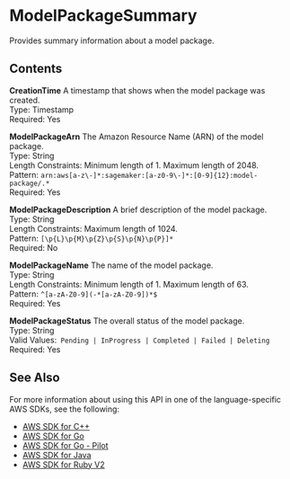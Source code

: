 # ModelPackageSummary<a name="API_ModelPackageSummary"></a>

Provides summary information about a model package\.

## Contents<a name="API_ModelPackageSummary_Contents"></a>

 **CreationTime**   <a name="SageMaker-Type-ModelPackageSummary-CreationTime"></a>
A timestamp that shows when the model package was created\.  
Type: Timestamp  
Required: Yes

 **ModelPackageArn**   <a name="SageMaker-Type-ModelPackageSummary-ModelPackageArn"></a>
The Amazon Resource Name \(ARN\) of the model package\.  
Type: String  
Length Constraints: Minimum length of 1\. Maximum length of 2048\.  
Pattern: `arn:aws[a-z\-]*:sagemaker:[a-z0-9\-]*:[0-9]{12}:model-package/.*`   
Required: Yes

 **ModelPackageDescription**   <a name="SageMaker-Type-ModelPackageSummary-ModelPackageDescription"></a>
A brief description of the model package\.  
Type: String  
Length Constraints: Maximum length of 1024\.  
Pattern: `[\p{L}\p{M}\p{Z}\p{S}\p{N}\p{P}]*`   
Required: No

 **ModelPackageName**   <a name="SageMaker-Type-ModelPackageSummary-ModelPackageName"></a>
The name of the model package\.  
Type: String  
Length Constraints: Minimum length of 1\. Maximum length of 63\.  
Pattern: `^[a-zA-Z0-9](-*[a-zA-Z0-9])*$`   
Required: Yes

 **ModelPackageStatus**   <a name="SageMaker-Type-ModelPackageSummary-ModelPackageStatus"></a>
The overall status of the model package\.  
Type: String  
Valid Values:` Pending | InProgress | Completed | Failed | Deleting`   
Required: Yes

## See Also<a name="API_ModelPackageSummary_SeeAlso"></a>

For more information about using this API in one of the language\-specific AWS SDKs, see the following:
+  [AWS SDK for C\+\+](https://docs.aws.amazon.com/goto/SdkForCpp/sagemaker-2017-07-24/ModelPackageSummary) 
+  [AWS SDK for Go](https://docs.aws.amazon.com/goto/SdkForGoV1/sagemaker-2017-07-24/ModelPackageSummary) 
+  [AWS SDK for Go \- Pilot](https://docs.aws.amazon.com/goto/SdkForGoPilot/sagemaker-2017-07-24/ModelPackageSummary) 
+  [AWS SDK for Java](https://docs.aws.amazon.com/goto/SdkForJava/sagemaker-2017-07-24/ModelPackageSummary) 
+  [AWS SDK for Ruby V2](https://docs.aws.amazon.com/goto/SdkForRubyV2/sagemaker-2017-07-24/ModelPackageSummary) 